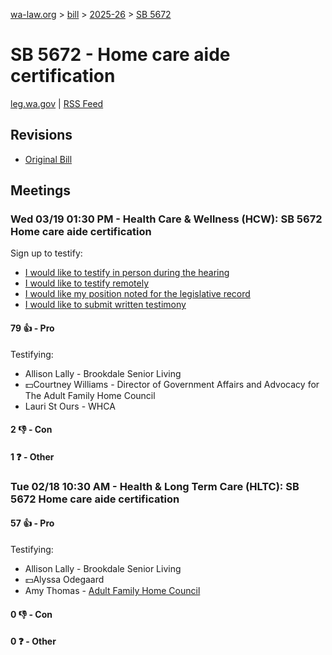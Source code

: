 [wa-law.org](/) > [bill](/bill/) > [2025-26](/bill/2025-26/) > [SB 5672](/bill/2025-26/sb/5672/)

# SB 5672 - Home care aide certification
[leg.wa.gov](https://app.leg.wa.gov/billsummary?BillNumber=5672&Year=2025&Initiative=false) | [RSS Feed](./rss.xml)

## Revisions
* [Original Bill](1/)

## Meetings
### Wed 03/19 01:30 PM - Health Care & Wellness (HCW): SB 5672 Home care aide certification
Sign up to testify:
* [I would like to testify in person during the hearing](https://app.leg.wa.gov/csi/Testifier/Add?chamber=House&mId=33032&aId=165677&caId=26500&tId=1)
* [I would like to testify remotely](https://app.leg.wa.gov/csi/Testifier/Add?chamber=House&mId=33032&aId=165677&caId=26500&tId=2)
* [I would like my position noted for the legislative record](https://app.leg.wa.gov/csi/Testifier/Add?chamber=House&mId=33032&aId=165677&caId=26500&tId=3)
* [I would like to submit written testimony](https://app.leg.wa.gov/csi/Testifier/Add?chamber=House&mId=33032&aId=165677&caId=26500&tId=4)

#### 79 👍 - Pro
Testifying:
* Allison Lally - Brookdale Senior Living
* 💵Courtney Williams - Director of Government Affairs and Advocacy for The Adult Family Home Council
* Lauri St Ours - WHCA

#### 2 👎 - Con

#### 1 ❓ - Other

### Tue 02/18 10:30 AM - Health & Long Term Care (HLTC): SB 5672 Home care aide certification
#### 57 👍 - Pro
Testifying:
* Allison Lally - Brookdale Senior Living
* 💵Alyssa Odegaard
* Amy Thomas - [Adult Family Home Council](/org/adult_family_home_council/)

#### 0 👎 - Con

#### 0 ❓ - Other
